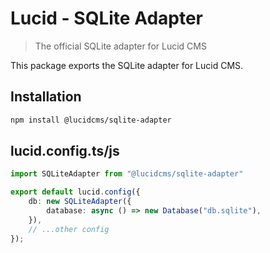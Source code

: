 # Lucid - SQLite Adapter 

> The official SQLite adapter for Lucid CMS

This package exports the SQLite adapter for Lucid CMS.

## Installation

```bash
npm install @lucidcms/sqlite-adapter
```

## lucid.config.ts/js

```typescript
import SQLiteAdapter from "@lucidcms/sqlite-adapter"

export default lucid.config({
	db: new SQLiteAdapter({
		database: async () => new Database("db.sqlite"),
	}),
    // ...other config
});
```
